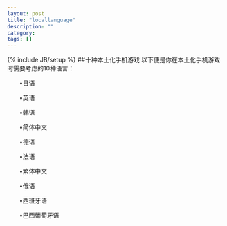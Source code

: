 ```yaml
---
layout: post
title: "locallanguage"
description: ""
category: 
tags: []
---
```

{% include JB/setup %}
##十种本土化手机游戏
以下便是你在本土化手机游戏时需要考虑的10种语言：

　　•日语

　　•英语

　　•韩语

　　•简体中文

　　•德语

　　•法语

　　•繁体中文

　　•俄语

　　•西班牙语

　　•巴西葡萄牙语